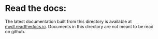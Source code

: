 # Read the docs:

The latest documentation built from this directory is available at [mydl.readthedocs.io](https://mydl.readthedocs.io/).
Documents in this directory are not meant to be read on github.
